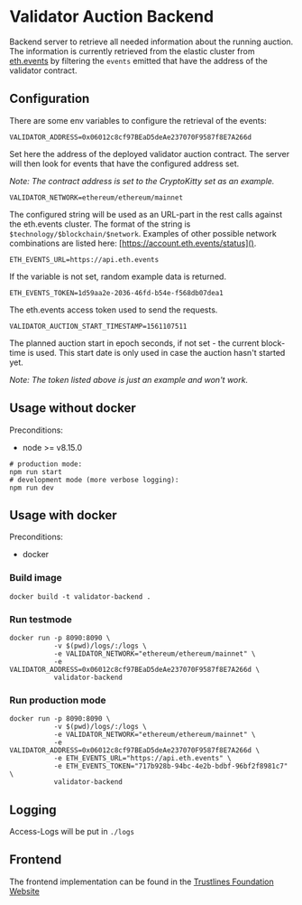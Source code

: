 # Validator Auction Backend

Backend server to retrieve all needed information about the running auction.
The information is currently retrieved from the elastic cluster from [eth.events](https://eth.events/) by filtering the `events` emitted that have the address of the validator contract.

## Configuration

There are some env variables to configure the retrieval of the events:

```
VALIDATOR_ADDRESS=0x06012c8cf97BEaD5deAe237070F9587f8E7A266d
```
Set here the address of the deployed validator auction contract. The server will then look for events that have the configured address set.

*Note: The contract address is set to the CryptoKitty set as an example.*

```
VALIDATOR_NETWORK=ethereum/ethereum/mainnet
```
The configured string will be used as an URL-part in the rest calls against the eth.events cluster.
The format of the string is `$technology/$blockchain/$network`. Examples of other possible network combinations are listed here: [https://account.eth.events/status]().

```
ETH_EVENTS_URL=https://api.eth.events
```
If the variable is not set, random example data is returned.

```
ETH_EVENTS_TOKEN=1d59aa2e-2036-46fd-b54e-f568db07dea1
```
The eth.events access token used to send the requests.

```
VALIDATOR_AUCTION_START_TIMESTAMP=1561107511
```
The planned auction start in epoch seconds, if not set - the current block-time is used. This start date is
only used in case the auction hasn't started yet.

*Note: The token listed above is just an example and won't work.*

## Usage without docker
Preconditions:
* node >= v8.15.0

```
# production mode:
npm run start
# development mode (more verbose logging):
npm run dev
```

## Usage with docker
Preconditions:
* docker

### Build image
```
docker build -t validator-backend .
```

### Run testmode
```
docker run -p 8090:8090 \
           -v $(pwd)/logs/:/logs \
           -e VALIDATOR_NETWORK="ethereum/ethereum/mainnet" \
           -e VALIDATOR_ADDRESS=0x06012c8cf97BEaD5deAe237070F9587f8E7A266d \
           validator-backend
```

### Run production mode
```
docker run -p 8090:8090 \
           -v $(pwd)/logs/:/logs \
           -e VALIDATOR_NETWORK="ethereum/ethereum/mainnet" \
           -e VALIDATOR_ADDRESS=0x06012c8cf97BEaD5deAe237070F9587f8E7A266d \
           -e ETH_EVENTS_URL="https://api.eth.events" \
           -e ETH_EVENTS_TOKEN="717b928b-94bc-4e2b-bdbf-96bf2f8981c7" \
           validator-backend
```

## Logging

Access-Logs will be put in `./logs`

## Frontend

The frontend implementation can be found in the [Trustlines Foundation Website](https://github.com/trustlines-network/trustlines-foundation-website/tree/master/src/js/auction)
